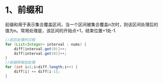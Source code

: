 

# 1、前缀和

前缀和用于表示集合覆盖区间，当一个区间被集合覆盖n次时，则该区间处理后的值为n。常用处理是，该区间的开始点+1，结束位置+1处-1.

```java
//前后处理的过程
for (List<Integer> interval : nums) {
    diff[interval.get(0)]++;
    diff[interval.get(0)]++;
}
//前缀和相加处理
for (int i=1;i<diff.length;i++) {
    diff[i] += diff[i-1];
}
```

